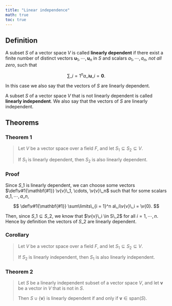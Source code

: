 ```yaml
---
title: "Linear independence"
math: true
toc: true
---
```


## Definition
A subset $S$ of a vector space $V$ is called **linearly dependent** if
there exist a finite number of distinct vectors $\mathbf{u}_1, \cdots, \mathbf{u}_n$ in $S$
and scalars $a_1, \cdots, a_n$, _not all zero_, such that

$$\sum\limits\_{i=1}^n a\_i\mathbf{u}\_i = \mathbf{0}.$$

In this case we also say that the vectors of $S$ are linearly dependent.

A subset $S$ of a vector space $V$ that is not linearly dependent is called **linearly independent**.
We also say that the vectors of $S$ are linearly independent.

## Theorems
### Theorem 1
>Let $V$ be a vector space over a field $F$, and let $S_1 \subseteq S_2 \subseteq V$.
>
>If $S_1$ is linearly dependent, then $S_2$ is also linearly dependent.

### Proof
Since $S\_1$ is linearly dependent, we can choose some vectors $\def\v#1{\mathbf{#1}} \v{v}\_1, \cdots, \v{v}\_n$ such that for some scalars $a\_1, \cdots, a\_n$,

$$
\def\v#1{\mathbf{#1}}
\sum\limits\_{i = 1}^n a\_i\v{v}\_i = \v{0}.
$$

Then, since $S\_1 \subseteq S\_2$, we know that $\v{v}\_i \in S\_2$ for all $i = 1, \cdots, n$. Hence by definition the vectors of $S\_2$ are linearly dependent.
$$\tag*{$||$}$$ 

### Corollary
>Let $V$ be a vector space over a field $F$, and let $S_1 \subseteq S_2 \subseteq V$.
>
>If $S_2$ is linearly independent, then $S_1$ is also linearly independent.

### Theorem 2
>Let $S$ be a linearly independent subset of a vector space $V$, 
>and let $\mathbf{v}$ be a vector in $V$ that is not in $S$.
>
>Then $S \cup \lbrace \mathbf{v} \rbrace$ is linearly dependent 
>if and only if $\mathbf{v} \in \text{span}(S)$.